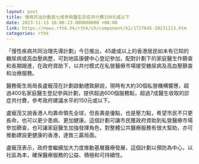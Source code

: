 ```yaml
---
layout: post
title: 慢病共治計劃逾七成參與醫生診症共付費150元或以下　
date: 2023-11-13 16:06:23.000000000 +08:00
link: https://news.rthk.hk/rthk/ch/component/k2/1727645-20231113.htm
categories: rthk
---
```


「慢性疾病共同治理先導計劃」今日推出，45歲或以上的香港居民如未有已知的糖尿病或高血壓病歷，可到地區康健中心登記參加，配對計劃下的家庭醫生作篩查和長期跟進，在政府資助下，以共付模式在私營醫療巿場接受糖尿病及高血壓篩查和治療服務。

醫務衞生局局長盧寵茂在計劃啟動禮致辭說，現時有大約30個私營機構響應，超過400名家庭醫生登記參與計劃，提供超過600個服務點，超過7成醫生收取的診症共付費，參考政府建議水平的150元或以下。

盧寵茂又說香港人均壽命領先全球，但長壽是優點，也是壓力點，希望市民不只更長命，也可以更少患病、更加健康。這個計劃可讓市民獲政府資助到私營醫療市場參加篩查，也可讓家庭醫生加強發揮角色，對整體公共醫療服務有很大幫助，亦可推動建設更健康的香港，達致三贏局面。

盧寵茂表示，政府會繼續加大力度推動基層醫療發展，這個計劃以預防為中心，以社區為本，確保醫療服務的公益、積極和可持續性。
